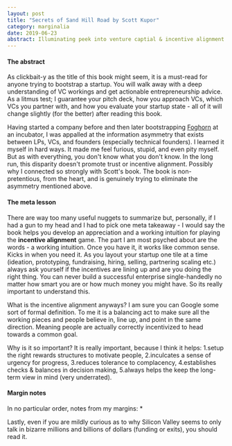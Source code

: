 ```yaml
---
layout: post
title: "Secrets of Sand Hill Road by Scott Kupor"
category: marginalia
date: 2019-06-23
abstract: Illuminating peek into venture captial & incentive alignment
---
```


#### The abstract
As clickbait-y as the title of this book might seem, it is a must-read for anyone trying to bootstrap a startup. You will walk away with a deep understanding of VC workings and get actionable entrepreneurship advice. As a litmus test; I guarantee your pitch deck, how you approach VCs, which VCs you partner with, and how you evaluate your startup state - all of it will change slightly (for the better) after reading this book.

Having started a company before and then later bootstrapping [Foghorn](www.foghorn.io) at an incubator, I was appalled at the information asymmetry that exists between LPs, VCs, and founders (especially technical founders). I learned it myself in hard ways. It made me feel furious, stupid, and even pity myself. But as with everything, you don't know what you don't know. In the long run, this disparity doesn't promote trust or incentive alignment. Possibly why I connected so strongly with Scott's book. The book is non-pretentious, from the heart, and is genuinely trying to eliminate the asymmetry mentioned above.


#### The meta lesson
There are way too many useful nuggets to summarize but, personally, if I had a gun to my head and I had to pick one meta takeaway - I would say the book helps you develop an appreciation and a working intuition for playing the **incentive alignment** game. The part I am most psyched about are the words - a working intuition. Once you have it, it works like common sense. Kicks in when you need it. As you layout your startup one tile at a time (ideation, prototyping, fundraising, hiring, selling, partnering scaling etc.) always ask yourself if the incentives are lining up and are you doing the right thing. You can never build a successful enterprise single-handedly no matter how smart you are or how much money you might have. So its really important to understand this.

What is the incentive alignment anyways?
I am sure you can Google some sort of formal definition. To me it is a balancing act to make sure all the working pieces and people believe in, line up, and point in the same direction. Meaning people are actually correctly incentivized to head towards a common goal.

Why is it so important?
It is really important, because I think it helps: 
1.setup the right rewards structures to motivate people, 
2.inculcates a sense of urgency for progress,
3.reduces tolerance to complacency, 
4.establishes checks & balances in decision making, 
5.always helps the keep the long-term view in mind (very underrated).

#### Margin notes
In no particular order, notes from my margins: 
* 

Lastly, even if you are mildly curious as to why Silicon Valley seems to only talk in bizarre millions and billions of dollars (funding or exits), you should read it.